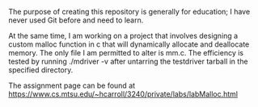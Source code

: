 The purpose of creating this repository is generally for education; I have never used Git before and need to learn.

At the same time, I am working on a project that involves designing a custom malloc function in c that will dynamically 
allocate and deallocate memory. The only file I am permitted to alter is mm.c. The efficiency is tested by running ./mdriver -v
after untarring the testdriver tarball in the specified directory. 

The assignment page can be found at https://www.cs.mtsu.edu/~hcarroll/3240/private/labs/labMalloc.html
